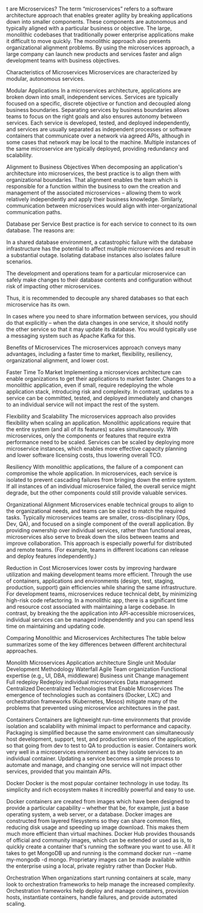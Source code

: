 t are Microservices?
The term “microservices” refers to a software architecture approach that enables greater agility by breaking applications down into smaller components. These components are autonomous and typically aligned with a particular business or objective. The large, monolithic codebases that traditionally power enterprise applications make it difficult to move quickly. The monolithic approach also presents organizational alignment problems. By using the microservices approach, a large company can launch new products and services faster and align development teams with business objectives.

Characteristics of Microservices
Microservices are characterized by modular, autonomous services.

Modular Applications
In a microservices architecture, applications are broken down into small, independent services. Services are typically focused on a specific, discrete objective or function and decoupled along business boundaries. Separating services by business boundaries allows teams to focus on the right goals and also ensures autonomy between services. Each service is developed, tested, and deployed independently, and services are usually separated as independent processes or software containers that communicate over a network via agreed APIs, although in some cases that network may be local to the machine. Multiple instances of the same microservice are typically deployed, providing redundancy and scalability.

Alignment to Business Objectives
When decomposing an application's architecture into microservices, the best practice is to align them with organizational boundaries. That alignment enables the team which is responsible for a function within the business to own the creation and management of the associated microservices – allowing them to work relatively independently and apply their business knowledge. Similarly, communication between microservices would align with inter-organizational communication paths.

Database per Service
Best practice is for each service to connect to its own database. The reasons are:

In a shared database environment, a catastrophic failure with the database infrastructure has the potential to affect multiple microservices and result in a substantial outage. Isolating database instances also isolates failure scenarios.

The development and operations team for a particular microservice can safely make changes to their database contents and configuration without risk of impacting other microservices.

Thus, it is recommended to decouple any shared databases so that each microservice has its own.

In cases where you need to share information between services, you should do that explicitly – when the data changes in one service, it should notify the other service so that it may update its database. You would typically use a messaging system such as Apache Kafka for this.

Benefits of Microservices
The microservices approach conveys many advantages, including a faster time to market, flexibility, resiliency, organizational alignment, and lower cost.

Faster Time To Market
Implementing a microservices architecture can enable organizations to get their applications to market faster. Changes to a monolithic application, even if small, require redeploying the whole application stack, introducing risk and complexity. In contrast, updates to a service can be committed, tested, and deployed immediately and changes to an individual service will not impact the rest of the system.

Flexibility and Scalability
The microservices approach also provides flexibility when scaling an application. Monolithic applications require that the entire system (and all of its features) scales simultaneously. With microservices, only the components or features that require extra performance need to be scaled. Services can be scaled by deploying more microservice instances, which enables more effective capacity planning and lower software licensing costs, thus lowering overall TCO.

Resiliency
With monolithic applications, the failure of a component can compromise the whole application. In microservices, each service is isolated to prevent cascading failures from bringing down the entire system. If all instances of an individual microservice failed, the overall service might degrade, but the other components could still provide valuable services.

Organizational Alignment
Microservices enable technical groups to align to the organizational needs, and teams can be sized to match the required tasks. Typically microservices teams are smaller, cross-disciplinary (Ops, Dev, QA), and focused on a single component of the overall application. By providing ownership over individual services, rather than functional areas, microservices also serve to break down the silos between teams and improve collaboration. This approach is especially powerful for distributed and remote teams. (For example, teams in different locations can release and deploy features independently.)

Reduction in Cost
Microservices lower costs by improving hardware utilization and making development teams more efficient. Through the use of containers, applications and environments (design, test, staging, production, support) gain efficiencies while sharing the same infrastructure. For development teams, microservices reduce technical debt, by minimizing high-risk code refactoring. In a monolithic app, there is a significant time and resource cost associated with maintaining a large codebase. In contrast, by breaking the the application into API-accessible microservices, individual services can be managed independently and you can spend less time on maintaining and updating code.

Comparing Monolithic and Microservices Architectures
The table below summarizes some of the key differences between different architectural approaches.

Monolith	Microservices
Application architecture	Single unit	Modular
Development Methodology	Waterfall	Agile
Team organization	Functional expertise (e.g., UI, DBA, middleware)	Business unit
Change management	Full redeploy	Redeploy individual microservices
Data management	Centralized	Decentralized
Technologies that Enable Microservices
The emergence of technologies such as containers (Docker, LXC) and orchestration frameworks (Kubernetes, Mesos) mitigate many of the problems that prevented using microservice architectures in the past.

Containers
Containers are lightweight run-time environments that provide isolation and scalability with minimal impact to performance and capacity. Packaging is simplified because the same environment can simultaneously host development, support, test, and production versions of the application, so that going from dev to test to QA to production is easier. Containers work very well in a microservices environment as they isolate services to an individual container. Updating a service becomes a simple process to automate and manage, and changing one service will not impact other services, provided that you maintain APIs.

Docker
Docker is the most popular container technology in use today. Its simplicity and rich ecosystem makes it incredibly powerful and easy to use.

Docker containers are created from images which have been designed to provide a particular capability – whether that be, for example, just a base operating system, a web server, or a database. Docker images are constructed from layered filesystems so they can share common files, reducing disk usage and speeding up image download. This makes them much more efficient than virtual machines. Docker Hub provides thousands of official and community images, which can be extended or used as is, to quickly create a container that's running the software you want to use. All it takes to get MongoDB up and running is the command docker run --name my-mongodb -d mongo. Proprietary images can be made available within the enterprise using a local, private registry rather than Docker Hub.

Orchestration
When organizations start running containers at scale, many look to orchestration frameworks to help manage the increased complexity. Orchestration frameworks help deploy and manage containers, provision hosts, instantiate containers, handle failures, and provide automated scaling.
